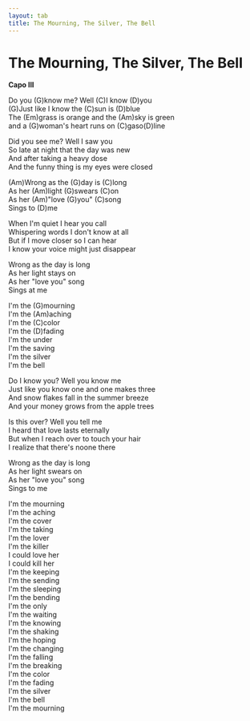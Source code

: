 ```yaml
---
layout: tab
title: The Mourning, The Silver, The Bell
---
```

# The Mourning, The Silver, The Bell

**Capo III**  
  
Do you (G)know me? Well (C)I know (D)you  
(G)Just like I know the (C)sun is (D)blue  
The (Em)grass is orange and the (Am)sky is green  
and a (G)woman's heart runs on (C)gaso(D)line  
  
Did you see me? Well I saw you  
So late at night that the day was new  
And after taking a heavy dose  
And the funny thing is my eyes were closed  
  
(Am)Wrong as the (G)day is (C)long  
As her (Am)light (G)swears (C)on  
As her (Am)"love (G)you" (C)song  
Sings to (D)me  
  
When I'm quiet I hear you call  
Whispering words I don't know at all  
But if I move closer so I can hear  
I know your voice might just disappear  
  
Wrong as the day is long  
As her light stays on  
As her "love you" song  
Sings at me  
  
I'm the (G)mourning  
I'm the (Am)aching  
I'm the (C)color  
I'm the (D)fading  
I'm the under  
I'm the saving  
I'm the silver  
I'm the bell  
  
Do I know you? Well you know me  
Just like you know one and one makes three  
And snow flakes fall in the summer breeze  
And your money grows from the apple trees  
  
Is this over? Well you tell me  
I heard that love lasts eternally  
But when I reach over to touch your hair  
I realize that there's noone there  
  
Wrong as the day is long  
As her light swears on  
As her "love you" song  
Sings to me  
  
I'm the mourning  
I'm the aching  
I'm the cover  
I'm the taking  
I'm the lover  
I'm the killer  
I could love her  
I could kill her  
I'm the keeping  
I'm the sending  
I'm the sleeping  
I'm the bending  
I'm the only  
I'm the waiting  
I'm the knowing  
I'm the shaking  
I'm the hoping  
I'm the changing  
I'm the falling  
I'm the breaking  
I'm the color  
I'm the fading  
I'm the silver  
I'm the bell  
I'm the mourning
